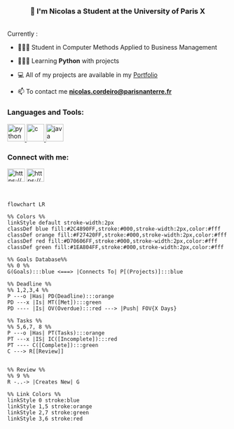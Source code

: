 <h3 align="center">👋 I'm Nicolas a Student at the University of Paris X </h3>
<br>
Currently :
<br>

- 🧑🏻‍🎓 Student in Computer Methods Applied to Business Management

- 👨🏻‍💻 Learning **Python** with projects

- 💻 All of my projects are available in my [Portfolio](https://nicolas-cordeiro.webflow.io/)

- 📫 To contact me **nicolas.cordeiro@parisnanterre.fr**

<h3 align="left">Languages and Tools:</h3>
<p align="left"> <a href="https://www.python.org" target="_blank" rel="noreferrer"> <img src="https://cdn.jsdelivr.net/gh/devicons/devicon/icons/python/python-original.svg" alt="python" width="40" height="40"/> <a href="https://www.cprogramming.com/" target="_blank" rel="noreferrer"> <img src="https://cdn.jsdelivr.net/gh/devicons/devicon/icons/c/c-original.svg" alt="c" width="40" height="40"/> </a> <a href="https://www.java.com" target="_blank" rel="noreferrer"> <img src="https://cdn.jsdelivr.net/gh/devicons/devicon/icons/java/java-original.svg" alt="java" width="40" height="40"/></a> </p>

<h3 align="left">Connect with me:</h3>
<p align="left">
<a href="https://www.linkedin.com/in/cordeiro-nicolas/" target="blank"><img align="center" src="https://raw.githubusercontent.com/rahuldkjain/github-profile-readme-generator/master/src/images/icons/Social/linked-in-alt.svg" alt="https://www.linkedin.com/in/cordeiro-nicolas/" height="30" width="40" /></a>
<a href="https://nicolas-cordeiro.webflow.io/" target="blank"><img align="center" src="https://cdn.discordapp.com/attachments/1065431686973751357/1065610509627437087/qr_code.png" alt="https://nicolas-cordeiro.webflow.io/" height="30" width="40" /></a>
</p>
<br>

```mermaid
flowchart LR

%% Colors %%
linkStyle default stroke-width:2px
classDef blue fill:#2C4890FF,stroke:#000,stroke-width:2px,color:#fff
classDef orange fill:#F27420FF,stroke:#000,stroke-width:2px,color:#fff
classDef red fill:#D70606FF,stroke:#000,stroke-width:2px,color:#fff
classDef green fill:#1EA804FF,stroke:#000,stroke-width:2px,color:#fff

%% Goals Database%%
%% 0 %%
G(Goals):::blue <===> |Connects To| P[(Projects)]:::blue

%% Deadline %%
%% 1,2,3,4 %%
P ---o |Has| PD(Deadline):::orange
PD ---x |Is| MT([Met]):::green
PD ---- |Is| OV(Overdue):::red ---> |Push| FOV{X Days}

%% Tasks %%
%% 5,6,7, 8 %%
P ---o |Has| PT(Tasks):::orange
PT ---x |IS| IC([Incomplete]):::red
PT ---- C([Complete]):::green
C ---> R[[Review]]


%% Review %%
%% 9 %%
R -..-> |Creates New| G

%% Link Colors %%
linkStyle 0 stroke:blue
linkStyle 1,5 stroke:orange
linkStyle 2,7 stroke:green
linkStyle 3,6 stroke:red

```

